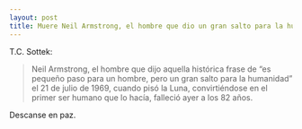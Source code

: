 ```yaml
---
layout: post
title: Muere Neil Armstrong, el hombre que dio un gran salto para la humanidad
---
```


T.C. Sottek:

> Neil Armstrong, el hombre que dijo aquella histórica frase de “es pequeño paso para un hombre, pero un gran salto para la humanidad” el 21 de julio de 1969, cuando pisó la Luna, convirtiéndose en el primer ser humano que lo hacía, falleció ayer a los 82 años.

Descanse en paz.
